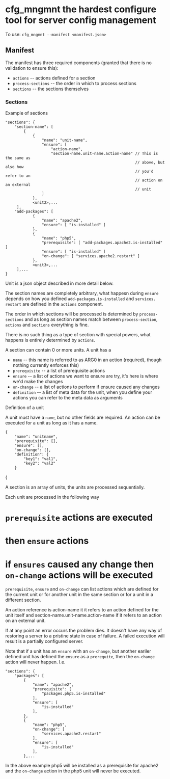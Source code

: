 # cfg_mngmnt the hardest configure tool for server config management

To use:
`cfg_mngmnt --manifest <manifest.json>`

## Manifest

The manifest has three required components (granted that there is no validation
to ensure this):

* `actions` -- actions defined for a section
* `process-sections` -- the order in which to process sections
* `sections` -- the sections themselves

### Sections

Example of sections

    "sections": {
        "section-name": [
            {
                {
                    "name": "unit-name",
                    "ensure": [ 
                        "action-name",                     
                        "section-name.unit-name.action-name" // This is the same as
                                                             // above, but also how
                                                             // you'd refer to an
                                                             // action on an external
                                                             // unit
                    ]
                },
                <unit2>,...
         ],
        "add-packages": [
                {
                    "name": "apache2",
                    "ensure": [ "is-installed" ]
                },
                {
                    "name": "php5",
                    "prerequisite": [ "add-packages.apache2.is-installed" ]
                    "ensure": [ "is-installed" ]
                    "on-change": [ "services.apache2.restart" ]
                },
                <unit3>,...
         ],...
    }

Unit is a json object described in more detail below.    

The section names are completely arbitrary, what happesn during `ensure`
depends on how you defined `add-packages.is-installed` and `services.
restart` are defined in the `actions` component.

The order in which sections will be processed is determined by `process-sections` 
and as long as section names match between `process-section`, `actions` and 
`sections` everything is fine.

There is no such thing as a type of section with special powers, what happens is
entirely determined by `actions`.

A section can contain 0 or more units. A unit has a

 * `name` -- this name is referred to as ARG0 in an action (required), though 
   nothing currently enforces this)
 * `prerequisite` -- a list of prerequisite actions
 * `ensure` -- a list of actions we want to ensure are try, it's here is
   where we'd make the changes
 * `on-change` -- a list of actions to perform if ensure caused any changes  
 * `definition` -- a list of meta data for the unit, when you define your actions
   you can refer to the meta data as arguments

Definition of a unit

A unit must have a `name`, but no other fields are required. An action can be executed
for a unit as long as it has a name.

    {
        "name": "unitname",
        "prerequisite": [],
        "ensure": [],
        "on-change": [],
        "definition": {
            "key1": "val1",
            "key2": "val2"
        }
   {


A section is an array of units, the units are processed sequentially.

Each unit are processed in the following way

 # `prerequisite` actions are executed
 # then `ensure` actions
 # if `ensures` caused any change then `on-change` actions will be executed

`prerequisite`, `ensure` and `on-change` can list actions which are defined
for the current unit or for another unit in the same section or for a unit
in a different section.

An action reference is action-name it it refers to an action defined for the unit
itself and section-name.unit-name.action-name if it refers to an action on 
an external unit.

If at any point an error occurs the problem dies. It doesn't have any way of
restoring a server to a pristine state in case of failure. A failed execution 
will result is a partially configured server.

Note that if a unit has an `ensure` with an `on-change`, but another eariler 
defined unit has defined the `ensure` as a `prerequite`, then the `on-change`
action will never happen. I.e.

    "sections": {
        "packages": [
            {
                "name": "apache2",
                "prerequisite": [
                    "packages.php5.is-installed"
                ],
                "ensure": [
                    "is-installed"
                ],
            },
            {
                "name": "php5",
                "on-change": [
                    "services.apache2.restart"
                ],
                "ensure": [
                    "is-installed"
                ],
            },...

In the above example php5 will be installed as a prerequisite for apache2 and
the `on-change` action in the php5 unit will never be executed.
